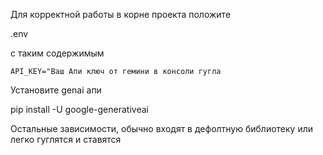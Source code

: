 Для корректной работы в корне проекта положите

.env

с таким содержимым

    API_KEY="Ваш Апи ключ от гемини в консоли гугла

Установите genai апи

pip install -U google-generativeai

Остальные зависимости, обычно входят в дефолтную библиотеку или легко гуглятся и ставятся